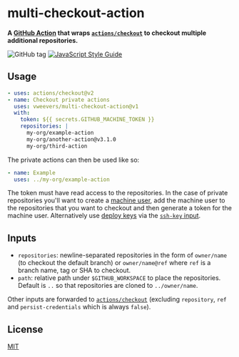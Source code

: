 # multi-checkout-action

**A [GitHub Action](https://github.com/features/actions) that wraps [`actions/checkout`](https://github.com/actions/checkout) to checkout multiple additional repositories.**

![GitHub tag](https://img.shields.io/github/v/tag/vweevers/multi-checkout-action?sort=semver)
[![JavaScript Style Guide](https://img.shields.io/badge/code_style-standard-brightgreen.svg)](https://standardjs.com)

## Usage

```yaml
- uses: actions/checkout@v2
- name: Checkout private actions
  uses: vweevers/multi-checkout-action@v1
  with:
    token: ${{ secrets.GITHUB_MACHINE_TOKEN }}
    repositories: |
      my-org/example-action
      my-org/another-action@v3.1.0
      my-org/third-action
```

The private actions can then be used like so:

```yaml
- name: Example
  uses: ../my-org/example-action
```

The token must have read access to the repositories.
In the case of private repositories you'll want to create a [machine user](https://docs.github.com/en/developers/overview/managing-deploy-keys#machine-users), add the machine user to the repositories that you want to checkout and then generate a token for the machine user.
Alternatively use [deploy keys](https://docs.github.com/en/developers/overview/managing-deploy-keys#deploy-keys) via the [`ssh-key` input](https://github.com/actions/checkout#usage).

## Inputs

- `repositories`: newline-separated repositories in the form of `owner/name` (to checkout the default branch) or `owner/name@ref` where `ref` is a branch name, tag or SHA to checkout.
- `path`: relative path under `$GITHUB_WORKSPACE` to place the repositories. Default is `..` so that repositories are cloned to `../owner/name`.

Other inputs are forwarded to [`actions/checkout`](https://github.com/actions/checkout) (excluding `repository`, `ref` and `persist-credentials` which is always `false`).

## License

[MIT](LICENSE)
